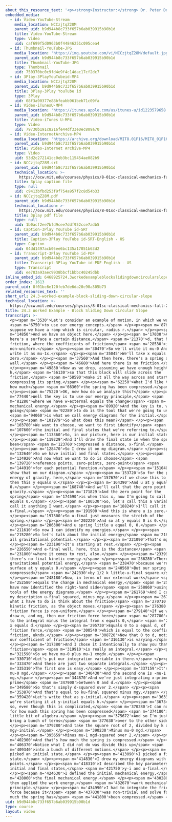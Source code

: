 ```yaml
---
about_this_resource_text: '<p><strong>Instructor:</strong> Dr. Peter Dourmashkin</p>'
embedded_media:
  - id: Video-YouTube-Stream
    media_location: NCCzjtqZ28M
    parent_uid: b9d944b8c733f657b6ab039915b90b1d
    title: Video-YouTube-Stream
    type: Video
    uid: caf699f5d0963b0f44846251c095cea4
  - id: Thumbnail-YouTube-JPG
    media_location: 'https://img.youtube.com/vi/NCCzjtqZ28M/default.jpg'
    parent_uid: b9d944b8c733f657b6ab039915b90b1d
    title: Thumbnail-YouTube-JPG
    type: Thumbnail
    uid: 750370bc0c9fd4e9f4c14dac17cf2dc7
  - id: 3Play-3PlayYouTubeid-MP4
    media_location: NCCzjtqZ28M
    parent_uid: b9d944b8c733f657b6ab039915b90b1d
    title: 3Play-3Play YouTube id
    type: 3Play
    uid: 08f3a90377e88bfeabb961beb71c09fa
  - id: Video-iTunesU-MP4
    media_location: 'https://itunes.apple.com/us/itunes-u/id1223579658'
    parent_uid: b9d944b8c733f657b6ab039915b90b1d
    title: Video-iTunes U-MP4
    type: Video
    uid: 79730b191c8216fe44df33e0ec809a70
  - id: Video-InternetArchive-MP4
    media_location: 'https://archive.org/download/MIT8.01F16/MIT8_01F16_L24v03_360p.mp4'
    parent_uid: b9d944b8c733f657b6ab039915b90b1d
    title: Video-Internet Archive-MP4
    type: Video
    uid: 53d2c272141cc0eb3bc115454ae082b9
  - id: NCCzjtqZ28M.srt
    parent_uid: b9d944b8c733f657b6ab039915b90b1d
    technical_location: >-
      https://ocw.mit.edu/courses/physics/8-01sc-classical-mechanics-fall-2016/week-8-potential-energy-and-energy-conservation/24.3-worked-example-block-sliding-down-circular-slope/24.3-worked-example-block-sliding-down-circular-slope/NCCzjtqZ28M.srt
    title: 3play caption file
    type: null
    uid: c9413bfbd253f9f754a957f2c8d54b33
  - id: NCCzjtqZ28M.pdf
    parent_uid: b9d944b8c733f657b6ab039915b90b1d
    technical_location: >-
      https://ocw.mit.edu/courses/physics/8-01sc-classical-mechanics-fall-2016/week-8-potential-energy-and-energy-conservation/24.3-worked-example-block-sliding-down-circular-slope/24.3-worked-example-block-sliding-down-circular-slope/NCCzjtqZ28M.pdf
    title: 3play pdf file
    type: null
    uid: 1b0acf2ee7bfd9cee7ddf952cce7adb5
  - id: Caption-3Play YouTube id-SRT
    parent_uid: b9d944b8c733f657b6ab039915b90b1d
    title: Caption-3Play YouTube id-SRT-English - US
    type: Caption
    uid: 04dd1497acb05ee6bc135a17051b63d2
  - id: Transcript-3Play YouTube id-PDF
    parent_uid: b9d944b8c733f657b6ab039915b90b1d
    title: Transcript-3Play YouTube id-PDF-English - US
    type: Transcript
    uid: ee783a93aec9938bbcf1bbbc40245dbb
inline_embed_id: 6468925724.3workedexampleblockslidingdowncircularslope76190925
order_index: 1613
parent_uid: 8f01bc6e120feb7de6da20c90a305b73
related_resources_text: ''
short_url: 24.3-worked-example-block-sliding-down-circular-slope
technical_location: >-
  https://ocw.mit.edu/courses/physics/8-01sc-classical-mechanics-fall-2016/week-8-potential-energy-and-energy-conservation/24.3-worked-example-block-sliding-down-circular-slope/24.3-worked-example-block-sliding-down-circular-slope
title: 24.3 Worked Example - Block Sliding Down Circular Slope
transcript: >-
  <p><span m='3530'>Let's consider an example of motion, in which we want</span>
  <span m='6750'>to use our energy concepts.</span> </p><p><span m='8760'>So
  suppose we have a ramp which is circular, radius r.</span> </p><p><span
  m='14850'>And we have an object here.</span> </p><p><span m='17030'>And now,
  here's a surface a certain distance,</span> <span m='21370'>d, that has
  friction, where the coefficients of friction</span> <span m='28530'>is
  non-uniform.</span> </p><p><span m='30470'>So we'll write it mu-0 And we'll
  write it as mu-1x.</span> </p><p><span m='35045'>We'll take x equals
  zero.</span> </p><p><span m='37560'>And then here, there's a spring and a
  wall.</span> </p><p><span m='46680'>And here there is no friction.</span>
  </p><p><span m='49830'>Now as we drop, assuming we have enough height here,
  h,</span> <span m='56130'>so that this block will slide across the
  friction,</span> <span m='58590'>make it all the way across and start
  compressing its spring.</span> </p><p><span m='62250'>What I'd like to find is
  how much</span> <span m='66360'>the spring has been compressed.</span>
  </p><p><span m='75220'>OK, now how do we analyze this?</span> </p><p><span
  m='77440'>Well the key is to use our energy principle,</span> <span
  m='81280'>where we have w-external equals the change</span> <span m='86710'>in
  mechanical energy.</span> </p><p><span m='89920'>And the key is to, what we're
  going</span> <span m='92289'>to do is the tool that we're going to use</span>
  <span m='94060'>is what we call energy diagrams for the initial.</span>
  </p><p><span m='101979'>So what does this mean?</span> </p><p><span
  m='103780'>We want to choose, we want to first identify</span> <span
  m='107600'>the initial and final states that we're referring to.</span>
  </p><p><span m='113360'>So, in our picture, here is our initial state.</span>
  </p><p><span m='119229'>And I'll draw the final state in when the spring has
  been</span> <span m='123760'>compressed a distance, x-final.</span>
  </p><p><span m='128470'>So I drew it on my diagram.</span> </p><p><span
  m='132640'>So we have initial and final states.</span> </p><p><span
  m='134920'>And now what we want to do is choose</span> <span
  m='139720'>reference points, zero-points, zero-point</span> <span
  m='144910'>for each potential function.</span> </p><p><span m='151040'>And
  show that on our diagram.</span> </p><p><span m='153720'>So for the potential
  energy of gravity, here,</span> <span m='157670'>if we chose this to be y,
  then this y equals 0.</span> </p><p><span m='164390'>And u at y equals 0 is
  0.</span> </p><p><span m='168740'>And we'll call that the zero point for
  gravity.</span> </p><p><span m='171829'>And the zero point for the
  spring</span> <span m='174590'>is when this x, now I'm going to call here x
  equals 0.</span> </p><p><span m='180530'>So, let's call this a variable, I can
  call it anything I want.</span> </p><p><span m='188240'>I'll call it
  u-final.</span> </p><p><span m='191900'>And this is where u is zero.</span>
  </p><p><span m='197300'>So u-final just measures the stretch of the
  spring.</span> </p><p><span m='202220'>And so at y equals 0 is 0.</span>
  </p><p><span m='206300'>And u spring little u equal 0, 0.</span> </p><p><span
  m='211610'>So now I can identify my energies.</span> </p><p><span
  m='215280'>So let's talk about the initial energy</span> <span m='218030'>is
  all gravitational potential.</span> </p><p><span m='221090'>That's mgy.</span>
  </p><p><span m='223190'>It's starting at rest.</span> </p><p><span
  m='226550'>And e-final well, here, this is the distance</span> <span
  m='231800'>where it comes to rest, also.</span> </p><p><span m='233990'>So
  there's no final kinetic energy.</span> </p><p><span m='236280'>There's no
  gravitational potential energy,</span> <span m='238470'>because we're on the
  surface at y equals 0.</span> </p><p><span m='240560'>But our spring has been
  compressed</span> <span m='242330'>by 1/2 k little-u-final square.</span>
  </p><p><span m='248180'>Now, in terms of our external work</span> <span
  m='252580'>equals the change in mechanical energy,</span> <span m='256010'>we
  have now identified the right-hand side</span> <span m='258860'>using these
  tools of the energy diagrams.</span> </p><p><span m='261769'>And I can write
  my description u-final squared, minus mgy.</span> </p><p><span m='267500'>Now
  what I have to do is think about the friction</span> <span m='270710'>force, f
  kinetic friction, as the object moves.</span> </p><p><span m='276380'>This
  friction force is non-uniform.</span> </p><p><span m='279140'>If we were to
  draw n, and mg, then our friction force here</span> <span m='287780'>is equal
  to the integral minus the integral from x equals 0,</span> <span m='293000'>to
  x equals d.</span> </p><p><span m='295730'>Equals 0 to x equal d, of the
  friction force,</span> <span m='300540'>which is equal to the coefficient of
  friction, ukndx.</span> </p><p><span m='308720'>Now that 0 to d, notice that
  our coefficient of friction</span> <span m='316130'>is varying.</span>
  </p><p><span m='317380'>And I chose it intentionally to show you that
  friction</span> <span m='319910'>is really an integral.</span> </p><p><span
  m='321590'>So we have mu-0 plus mu-1 xmgdx.</span> </p><p><span
  m='330710'>Let's put our integration variable in there.</span> </p><p><span
  m='333470'>And these are just two separate integrals.</span> </p><p><span
  m='335310'>The first one is easy.</span> </p><p><span m='337159'>It's minus
  mu-0 mgd.</span> </p><p><span m='340430'>And the second one is -mu-1
  mg.</span> </p><p><span m='344870'>And we're just integrating x-prime, dx
  prime</span> <span m='347900'>between 0 and d.</span> </p><p><span
  m='349580'>So that's simply d-squared over 2.</span> </p><p><span
  m='353870'>And that's equal to ku-final squared minus mgy.</span> </p><p><span
  m='359420'>Let's write that as y-initial.</span> </p><p><span m='363370'>And
  we're starting it at y-initial equals h.</span> </p><p><span m='367340'>And
  so, even though this is complicated,</span> <span m='370280'>I can now solve
  for how much this spring has been compressed</span> <span m='374180'>with a
  little bit of algebra.</span> </p><p><span m='375672'>And so I'm just going to
  bring a bunch of terms</span> <span m='377630'>over to the other side.</span>
  </p><p><span m='379280'>And take the square root of 2, divided by k of
  mgy-initial.</span> </p><p><span m='390230'>Minus mu-0 mgd.</span>
  </p><p><span m='395659'>Minus mu-1 mgd-squared over 2.</span> </p><p><span
  m='402300'>And that's how much the spring is compressed.</span> </p><p><span
  m='406370'>Notice what I did not do was divide this up</span> <span
  m='409340'>into a bunch of different motions.</span> </p><p><span m='411110'>I
  picked an initial state.</span> </p><p><span m='413090'>I picked a final
  state.</span> </p><p><span m='414830'>I drew my energy diagrams with my zero
  points.</span> </p><p><span m='418310'>I described the key parameters of
  initial and final states,</span> <span m='421750'>y-i and u-final.</span>
  </p><p><span m='424630'>I defined the initial mechanical energy,</span> <span
  m='428060'>the final mechanical energy.</span> </p><p><span m='430280'>And
  then applied the work energy,</span> <span m='432670'>work mechanical energy
  principle.</span> </p><p><span m='434990'>I had to integrate the friction
  force because it</span> <span m='437030'>was non-trivial and solve for how
  much the spring has</span> <span m='441800'>been compressed.</span> </p>
uid: b9d944b8c733f657b6ab039915b90b1d
type: course
layout: video
---
```

